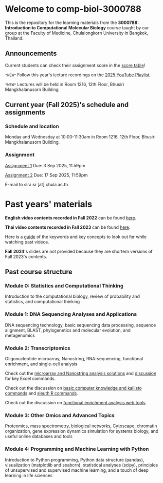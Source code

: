 # Welcome to comp-biol-3000788
This is the repository for the learning materials from the **3000788: Introduction to Computational Molecular Biology** course taught by our group at the Faculty of Medicine, Chulalongkorn University in Bangkok, Thailand.

## Announcements
Current students can check their assignment score in the [score table](https://github.com/cmb-chula/comp-biol-3000788/blob/main/PS_scores.md)!

`*NEW*` Follow this year's lecture recordings on the [2025 YouTube Playlist](https://www.youtube.com/playlist?list=PLJIJClalm2xP7T1e8uFOoNCewdHCrCmTT).

`*NEW*` Lectures will be held in Room 1216, 12th Floor, Bhusiri Mangkhalanusorn Building

## Current year (Fall 2025)'s schedule and assignments
### Schedule and location
Monday and Wednesday at 10:00-11:30am in Room 1216, 12th Floor, Bhusiri Mangkhalanusorn Building.

### Assignment
[Assignment 1](https://github.com/cmb-chula/comp-biol-3000788/blob/main/assignment/3000788_Fall2025_assignment1.pdf) Due: 3 Sep 2025, 11:59pm

[Assignment 2](https://github.com/cmb-chula/comp-biol-3000788/blob/main/assignment/3000788_Fall2025_assignment2.pdf) Due: 17 Sep 2025, 11:59pm

E-mail to sira.sr [at] chula.ac.th


# Past years' materials
**English video contents recorded in Fall 2022** can be found [here](https://github.com/cmb-chula/comp-biol-3000788/blob/main/EN_videos.md).

**Thai video contents recorded in Fall 2023** can be found [here](https://github.com/cmb-chula/comp-biol-3000788/blob/main/TH_videos.md).

Here is a [guide](https://github.com/cmb-chula/comp-biol-3000788/blob/main/Video_study_guide.xlsx) of the keywords and key concepts to look out for while watching past videos.

**Fall 2024**'s slides are not provided because they are shortern versions of Fall 2023's contents.

## Past course structure
### Module 0: Statistics and Computational Thinking
Introduction to the computational biology, review of probability and statistics, and computational thinking

### Module 1: DNA Sequencing Analyses and Applications
DNA sequencing technology, basic sequencing data processing, sequence alignment, BLAST, phylogenetics and molecular evolution, and metagenomics

### Module 2: Transcriptomics
Oligonucleotide microarray, Nanostring, RNA-sequencing, functional enrichment, and single-cell analysis

Check out the [microarray and Nanostring analysis solutions](https://github.com/cmb-chula/comp-biol-3000788/tree/main/demo) and [discussion](https://github.com/cmb-chula/comp-biol-3000788/discussions/12) for key Excel commands.

Check out the discussion on [basic computer knowledge and kallisto commands](https://github.com/cmb-chula/comp-biol-3000788/discussions/13) and [sleuth R commands](https://github.com/cmb-chula/comp-biol-3000788/discussions/14).

Check out the discussion on [functional enrichment analysis web tools](https://github.com/cmb-chula/comp-biol-3000788/discussions/16).

### Module 3: Other Omics and Advanced Topics
Proteomics, mass spectrometry, biological networks, Cytoscape, chromatin organization, gene expression dynamics simulation for systems biology, and useful online databases and tools 

### Module 4: Programming and Machine Learning with Python
Introduction to Python programming, Python data structure (pandas), visualization (matplotlib and seaborn), statistical analyses (scipy), principles of unsupervised and supervised machine learning, and a touch of deep learning in life sciences
